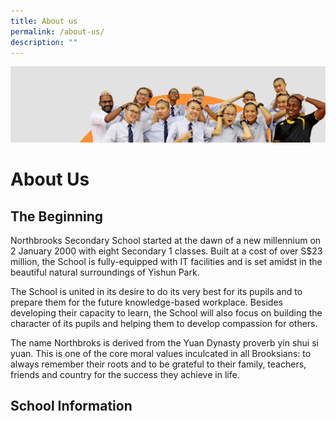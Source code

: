 ```yaml
---
title: About us
permalink: /about-us/
description: ""
---
```

![](/images/about_us.jpg)

About Us
========

The Beginning
-------------

Northbrooks Secondary School started at the dawn of a new millennium on 2 January 2000 with eight Secondary 1 classes. Built at a cost of over S$23 million, the School is fully-equipped with IT facilities and is set amidst in the beautiful natural surroundings of Yishun Park.

The School is united in its desire to do its very best for its pupils and to prepare them for the future knowledge-based workplace. Besides developing their capacity to learn, the School will also focus on building the character of its pupils and helping them to develop compassion for others.

The name Northbroks is derived from the Yuan Dynasty proverb yin shui si yuan. This is one of the core moral values inculcated in all Brooksians: to always remember their roots and to be grateful to their family, teachers, friends and country for the success they achieve in life.

School Information
------------------